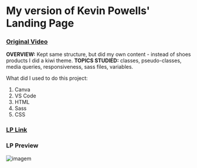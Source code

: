 # My version of Kevin Powells' Landing Page
### [Original Video](https://www.youtube.com/watch?v=X1dz0xRbSJc&t=1500s)

**OVERVIEW:** Kept same structure, but did my own content - instead of shoes products I did a kiwi theme.
**TOPICS STUDIED:** classes, pseudo-classes, media queries, responsiveness, sass files, variables.

What did I used to do this project:
1. Canva
2. VS Code
3. HTML
4. Sass
5. CSS

### [LP Link](https://mariana-c-ramos.github.io/spicy-kiwi-store/)
### LP Preview
![imagem](https://user-images.githubusercontent.com/92554665/152467926-f94f1bcf-c5ce-45ae-a948-9fa0bea5ec1e.png)
